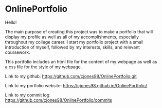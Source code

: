 # OnlinePortfolio

Hello!

The main purpose of creating this project was to make a portfolio 
that will display my profile as well as all of my accomplishments,
especially throughout my college career. I start my portfolio project 
with a small introduction of myself, followed by my interests, skills,
and relevant coursework.

This portfolio includes an html file for the content of my webpage as well as a 
css file for the style of my webpage.

Link to my github: https://github.com/cjones98/OnlinePortfolio.git

Link to my portfolio website: https://cjones98.github.io/OnlinePortfolio/

Link to my commit log: https://github.com/cjones98/OnlinePortfolio/commits
